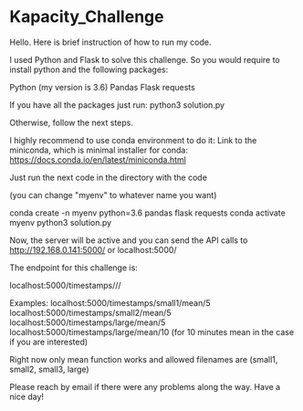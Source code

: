 # Kapacity_Challenge

Hello. Here is brief instruction of how to run my code.

I used Python and Flask to solve this challenge. So you would require to install python and the following packages:

Python (my version is 3.6)
Pandas
Flask
requests

If you have all the packages just run:
python3 solution.py

Otherwise, follow the next steps.

I highly recommend to use conda environment to do it:
Link to the miniconda, which is minimal installer for conda:
https://docs.conda.io/en/latest/miniconda.html


Just run the next code in the directory with the code

(you can change "myenv" to whatever name you want)

conda create -n myenv python=3.6 pandas flask requests
conda activate myenv
python3 solution.py

Now, the server will be active and you can send the API calls to http://192.168.0.141:5000/ or localhost:5000/

The endpoint for this challenge is:

localhost:5000/timestamps/<filename>/<function>/<minutes>
  
Examples:
  localhost:5000/timestamps/small1/mean/5
  localhost:5000/timestamps/small2/mean/5
  localhost:5000/timestamps/large/mean/5
  localhost:5000/timestamps/large/mean/10 (for 10 minutes mean in the case if you are interested)
  
Right now only mean function works and allowed filenames are (small1, small2, small3, large)
  
Please reach by email if there were any problems along the way. Have a nice day!
